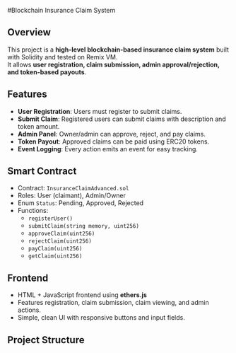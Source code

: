 #Blockchain Insurance Claim System

## Overview
This project is a **high-level blockchain-based insurance claim system** built with Solidity and tested on Remix VM.  
It allows **user registration, claim submission, admin approval/rejection, and token-based payouts**.

## Features
- **User Registration**: Users must register to submit claims.  
- **Submit Claim**: Registered users can submit claims with description and token amount.  
- **Admin Panel**: Owner/admin can approve, reject, and pay claims.  
- **Token Payout**: Approved claims can be paid using ERC20 tokens.  
- **Event Logging**: Every action emits an event for easy tracking.  

## Smart Contract
- Contract: `InsuranceClaimAdvanced.sol`  
- Roles: User (claimant), Admin/Owner  
- Enum `Status`: Pending, Approved, Rejected  
- Functions:  
  - `registerUser()`  
  - `submitClaim(string memory, uint256)`  
  - `approveClaim(uint256)`  
  - `rejectClaim(uint256)`  
  - `payClaim(uint256)`  
  - `getClaim(uint256)`  

## Frontend
- HTML + JavaScript frontend using **ethers.js**  
- Features registration, claim submission, claim viewing, and admin actions.  
- Simple, clean UI with responsive buttons and input fields.  

## Project Structure
